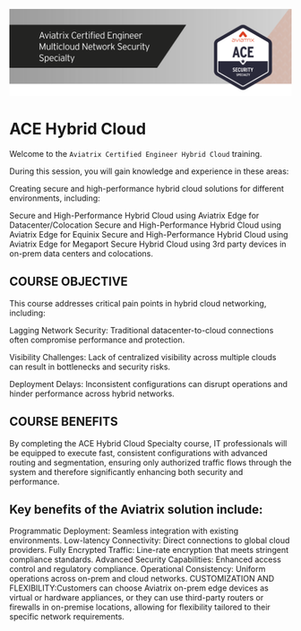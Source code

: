 ![Lab Overview](../../docs/_logos/ace_security_banner.png)

# ACE Hybrid Cloud  

Welcome to the `Aviatrix Certified Engineer Hybrid Cloud` training.

During this session, you will gain knowledge and experience in these areas:

Creating secure and high-performance hybrid cloud solutions for different environments, including:

Secure and High-Performance Hybrid Cloud using Aviatrix Edge for Datacenter/Colocation
Secure and High-Performance Hybrid Cloud using Aviatrix Edge for Equinix
Secure and High-Performance Hybrid Cloud using Aviatrix Edge for Megaport
Secure Hybrid Cloud using 3rd party devices in on-prem data centers and colocations.

## COURSE OBJECTIVE

This course addresses critical pain points in hybrid cloud networking, including:

Lagging Network Security: Traditional datacenter-to-cloud connections often compromise performance and protection.

Visibility Challenges: Lack of centralized visibility across multiple clouds can result in bottlenecks and security risks.

Deployment Delays: Inconsistent configurations can disrupt operations and hinder performance across hybrid networks.

## COURSE BENEFITS

By completing the ACE Hybrid Cloud Specialty course, IT professionals will be equipped to execute fast, consistent configurations with advanced routing and segmentation, ensuring only authorized traffic flows through the system and therefore significantly enhancing both security and performance.

## Key benefits of the Aviatrix solution include:

Programmatic Deployment: Seamless integration with existing environments.
Low-latency Connectivity: Direct connections to global cloud providers.
Fully Encrypted Traffic: Line-rate encryption that meets stringent compliance standards.
Advanced Security Capabilities: Enhanced access control and regulatory compliance.
Operational Consistency: Uniform operations across on-prem and cloud networks.
CUSTOMIZATION AND FLEXIBILITY:Customers can choose Aviatrix on-prem edge devices as virtual or hardware appliances, or they can use third-party routers or firewalls in on-premise locations, allowing for flexibility tailored to their specific network requirements.

